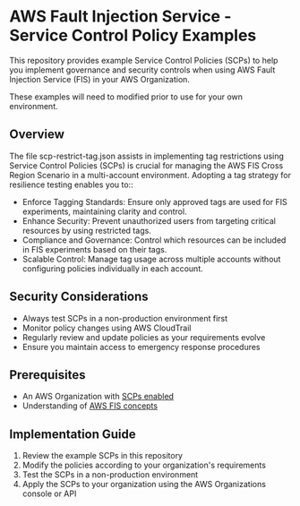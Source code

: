 # AWS Fault Injection Service - Service Control Policy Examples

This repository provides example Service Control Policies (SCPs) to help you implement governance and security controls when using AWS Fault Injection Service (FIS) in your AWS Organization.

These examples will need to modified prior to use for your own environment.

## Overview

The file scp-restrict-tag.json assists in implementing tag restrictions using Service Control Policies (SCPs) is crucial for managing the AWS FIS Cross Region Scenario in a multi-account environment. Adopting a tag strategy for resilience testing enables you to::

- Enforce Tagging Standards: Ensure only approved tags are used for FIS experiments, maintaining clarity and control.
- Enhance Security: Prevent unauthorized users from targeting critical resources by using restricted tags.
- Compliance and Governance: Control which resources can be included in FIS experiments based on their tags.
- Scalable Control: Manage tag usage across multiple accounts without configuring policies individually in each account.

## Security Considerations

- Always test SCPs in a non-production environment first
- Monitor policy changes using AWS CloudTrail
- Regularly review and update policies as your requirements evolve
- Ensure you maintain access to emergency response procedures

## Prerequisites

- An AWS Organization with [SCPs enabled](https://docs.aws.amazon.com/organizations/latest/userguide/orgs_manage_policies_scps.html)
- Understanding of [AWS FIS concepts](https://docs.aws.amazon.com/fis/latest/userguide/what-is.html)


## Implementation Guide

1. Review the example SCPs in this repository
2. Modify the policies according to your organization's requirements
3. Test the SCPs in a non-production environment
4. Apply the SCPs to your organization using the AWS Organizations console or API
